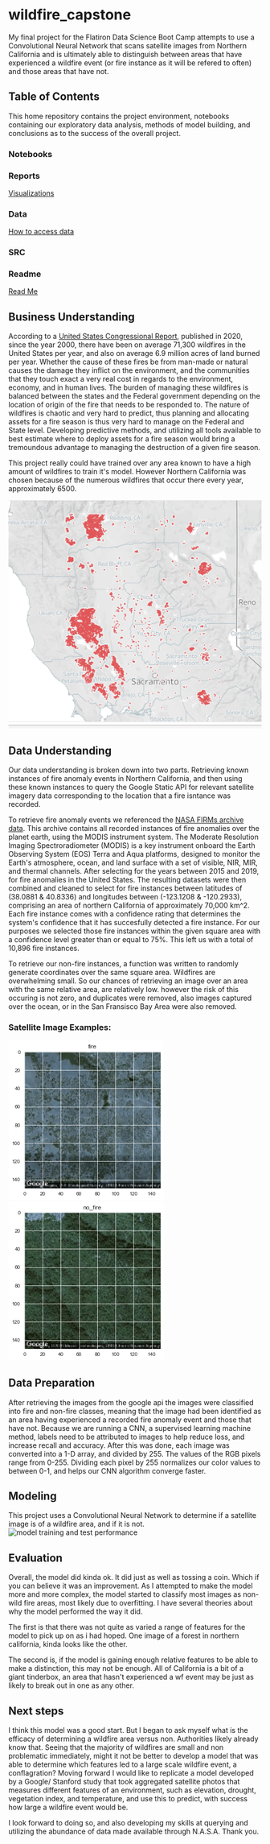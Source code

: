 # wildfire_capstone
My final project for the Flatiron Data Science Boot Camp attempts to use a Convolutional Neural Network that scans satellite images from Northern California and is ultimately able to distinguish between areas that have experienced a wildfire event (or fire instance as it will be refered to often) and those areas that have not.

## Table of Contents

This home repository contains the project environment, notebooks containing our exploratory data analysis, methods of model building, and conclusions as to the success of the overall project.

### Notebooks

### Reports
[Visualizations](reports/visualizations)

### Data
[How to access data](Notebooks/satellite_data_retrieval.ipynb)

### SRC

### Readme

[Read Me](README.md)


## Business Understanding

According to a [United States Congressional Report](https://fas.org/sgp/crs/misc/IF10244.pdf), published in 2020, since the year 2000, there have been on average 71,300 wildfires in the United States per year, and also on average 6.9 million acres of land burned per year. Whether the cause of these fires be from man-made or natural causes the damage they inflict on the environment, and the communities that they touch exact a very real cost in regards to the environment, economy, and in human lives. The burden of managing these wildfires is balanced between the states and the Federal government depending on the location of origin of the fire that needs to be responded to. The nature of wildfires is chaotic and very hard to predict, thus planning and allocating assets for a fire season is thus very hard to manage on the Federal and State level. Developing predictive methods, and utilizing all tools available to best estimate where to deploy assets for a fire season would bring a tremoundous advantage to managing the destruction of a given fire season.

This project really could have trained over any area known to have a high amount of wildfires to train it's model. However Northern California was chosen because of the numerous wildfires that occur there every year, approximately 6500.

![recorded fire instances](https://github.com/ptanner925/wildfire_capstone/blob/main/reports/visualizations/composite_fire_map_2015_to_2019.png)

## Data Understanding

Our data understanding is broken down into two parts. Retrieving known instances of fire anomaly events in Northern California, and then using these known instances to query the Google Static API for relevant satellite imagery data corresponding to the location that a fire isntance was recorded.

To retrieve fire anomaly events we referenced the [NASA FIRMs archive data](https://firms.modaps.eosdis.nasa.gov/country/). This archive contains all recorded instances of fire anomalies over the planet earth, using the MODIS instrument system. The Moderate Resolution Imaging Spectroradiometer (MODIS) is a key instrument onboard the Earth Observing System (EOS) Terra and Aqua platforms, designed to monitor the Earth's atmosphere, ocean, and land surface with a set of visible, NIR, MIR, and thermal channels. After selecting for the years between 2015 and 2019, for fire anomalies in the United States. The resulting datasets were then combined and cleaned to select for fire instances between latitudes of (38.0881 & 40.8336) and longitudes between (-123.1208 & -120.2933), comprising an area of northern California of approximately 70,000 km^2. Each fire instance comes with a confidence rating that determines the system's confidence that it has succesfully detected a fire instance. For our purposes we selected those fire instances within the given square area with a confidence level greater than or equal to 75%. This left us with a total of 10,896 fire instances.

To retrieve our non-fire instances, a function was written to randomly generate coordinates over the same square area. Wildfires are overwhelming small. So our chances of retrieving an image over an area with the same relative area, are relatively low. however the risk of this occuring is not zero, and duplicates were removed, also images captured over the ocean, or in the San Fransisco Bay Area were also removed.

### Satellite Image Examples: 

![fire class](https://github.com/ptanner925/wildfire_capstone/blob/main/reports/visualizations/fire_class_example.png)
![non fire class](https://github.com/ptanner925/wildfire_capstone/blob/main/reports/visualizations/non_fire_class.png)



## Data Preparation

After retrieving the images from the google api the images were classified into fire and non-fire classes, meaning that the image had been identified as an area having experienced a recorded fire anomaly event and those that have not. Because we are running a CNN, a supervised learning machine method, labels need to be attributed to images to help reduce loss, and increase recall and accuracy. After this was done, each image was converted into a 1-D array, and divided by 255. The values of the RGB pixels range from 0-255. Dividing each pixel by 255 normalizes our color values to between 0-1, and helps our CNN algorithm converge faster.



## Modeling
This project uses a Convolutional Neural Network to determine if a satellite image is of a wildfire area, and if it is not.
![model training and test performance](https://github.com/ptanner925/wildfire_capstone/reports/visualizations/model_eval.png)

## Evaluation
Overall, the model did kinda ok. It did just as well as tossing a coin. Which if you can believe it was an improvement. As I attempted to make the model more and more complex, the model started to classify most images as non-wild fire areas, most likely due to overfitting.  I have several theories about why the model performed the way it did. 

The first is that there was not quite as varied a range of features for the model to pick up on as i had hoped. One image of a forest in northern california, kinda looks like the other.

The second is, if the model is gaining enough relative features to be able to make a distinction, this may not be enough. All of California is a bit of a giant tinderbox, an area that hasn't experienced a wf event may be just as likely to break out in one as any other.

## Next steps
I think this model was a good start. But I began to ask myself what is the efficacy of determining a wildfire area versus non. Authorities likely already know that. Seeing that the majority of wildfires are small and non problematic immediately, might it not be better  to develop a model that was able to determine which features led to a large scale wildfire event, a conflagration?
Moving forward I would like to replicate a model developed by a Google/ Stanford study that took aggregated satellite photos that measures different features of an environment, such as elevation, drought, vegetation index, and temperature, and use this to predict, with success how large a wildfire event would be. 

I look forward to doing so, and also developing my skills at querying and utilizing the abundance of data made available through N.A.S.A. Thank you.